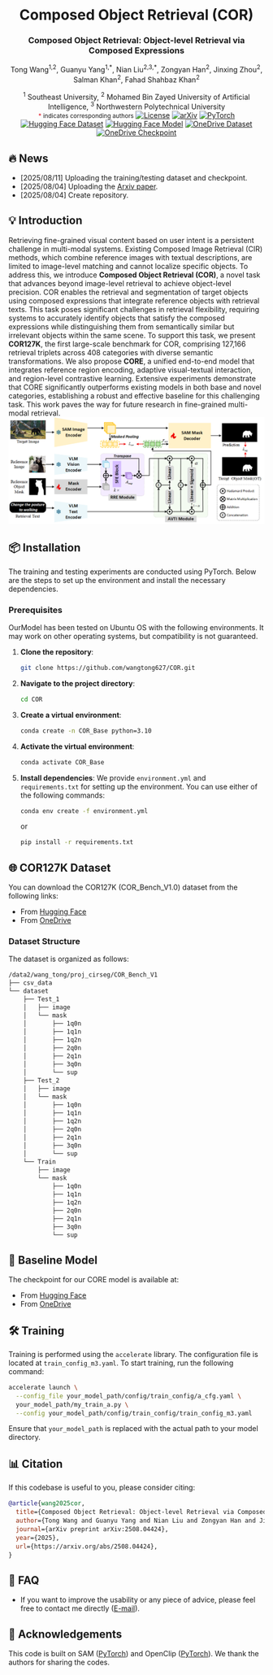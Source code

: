 <div align="center">
<h1> Composed Object Retrieval (COR) </h1>
<h3>Composed Object Retrieval: Object-level Retrieval via Composed Expressions</h3>

Tong Wang<sup>1,2</sup>, Guanyu Yang<sup>1,\*</sup>, Nian Liu<sup>2,3,\*</sup>, Zongyan Han<sup>2</sup>, Jinxing Zhou<sup>2</sup>, Salman Khan<sup>2</sup>, Fahad Shahbaz Khan<sup>2</sup>

<sup>1</sup> Southeast University, <sup>2</sup> Mohamed Bin Zayed University of Artificial Intelligence, <sup>3</sup> Northwestern Polytechnical University  
<small><span style="color:#E63946; font-weight:bold;">*</span> indicates corresponding authors</small>
[![License](https://img.shields.io/github/license/mashape/apistatus.svg?maxAge=2592000)](https://github.com/BUAADreamer/CCRK/blob/main/licence)
[![arXiv](https://img.shields.io/badge/arXiv-2508.04424-red)](https://arxiv.org/abs/2508.04424)
[![PyTorch](https://img.shields.io/badge/PyTorch-%23EE4C2C.svg?logo=PyTorch&logoColor=white)](https://pytorch.org/)
[![Hugging Face Dataset](https://img.shields.io/badge/%F0%9F%A4%97-Dataset-blue)](https://huggingface.co/datasets/TongWang-NJ/COR_Bench_V1)
[![Hugging Face Model](https://img.shields.io/badge/%F0%9F%A4%97-Checkpoint-blue)](https://huggingface.co/TongWang-NJ/CORE_COR_Bench_V1)
[![OneDrive Dataset](https://img.shields.io/badge/OneDrive-Dataset-blue)](https://mbzuaiac-my.sharepoint.com/:f:/g/personal/tong_wang_mbzuai_ac_ae/EgPAHh93bBVJq_s34RBmuWIBPU2XmBDdGmIEAAkg2lAo-w?e=stRoK8)
[![OneDrive Checkpoint](https://img.shields.io/badge/OneDrive-Checkpoint-blue)](https://mbzuaiac-my.sharepoint.com/:f:/g/personal/tong_wang_mbzuai_ac_ae/Er1V5c9G9EtAnQERvFQur_4Brn8M81rYtSuVNuerUIaWbw)
</div>

<!-- ## ❗ Update
Note: This repository is still under construction and not yet complete. Further updates will be added. -->

## 🔥 News
- [2025/08/11] Uploading the training/testing dataset and checkpoint.
- [2025/08/04] Uploading the [Arxiv paper](https://arxiv.org/abs/2508.04424).
- [2025/08/04] Create repository.

## 💡 Introduction
Retrieving fine-grained visual content based on user intent is a persistent challenge in multi-modal systems. Existing Composed Image Retrieval (CIR) methods, which combine reference images with textual descriptions, are limited to image-level matching and cannot localize specific objects. To address this, we introduce **Composed Object Retrieval (COR)**, a novel task that advances beyond image-level retrieval to achieve object-level precision. COR enables the retrieval and segmentation of target objects using composed expressions that integrate reference objects with retrieval texts. This task poses significant challenges in retrieval flexibility, requiring systems to accurately identify objects that satisfy the composed expressions while distinguishing them from semantically similar but irrelevant objects within the same scene. 
To support this task, we present **COR127K**, the first large-scale benchmark for COR, comprising 127,166 retrieval triplets across 408 categories with diverse semantic transformations. We also propose **CORE**, a unified end-to-end model that integrates reference region encoding, adaptive visual-textual interaction, and region-level contrastive learning. Extensive experiments demonstrate that CORE significantly outperforms existing models in both base and novel categories, establishing a robust and effective baseline for this challenging task. This work paves the way for future research in fine-grained multi-modal retrieval.
![](figures/framework.png)

## 📦 Installation

The training and testing experiments are conducted using PyTorch. Below are the steps to set up the environment and install the necessary dependencies.

### Prerequisites

OurModel has been tested on Ubuntu OS with the following environments. It may work on other operating systems, but compatibility is not guaranteed.

1. **Clone the repository**:

   ```bash
   git clone https://github.com/wangtong627/COR.git
   ```

2. **Navigate to the project directory**:

   ```bash
   cd COR
   ```

3. **Create a virtual environment**:

   ```bash
   conda create -n COR_Base python=3.10
   ```

4. **Activate the virtual environment**:

   ```bash
   conda activate COR_Base
   ```

5. **Install dependencies**:
   We provide `environment.yml` and `requirements.txt` for setting up the environment. You can use either of the following commands:

   ```bash
   conda env create -f environment.yml
   ```

   or

   ```bash
   pip install -r requirements.txt
   ```


## 🌐 COR127K Dataset

You can download the COR127K (COR_Bench_V1.0) dataset from the following links:

- From [Hugging Face](https://huggingface.co/datasets/TongWang-NJ/COR_Bench_V1)
- From [OneDrive](https://mbzuaiac-my.sharepoint.com/:f:/g/personal/tong_wang_mbzuai_ac_ae/EgPAHh93bBVJq_s34RBmuWIBPU2XmBDdGmIEAAkg2lAo-w?e=stRoK8)

### Dataset Structure

The dataset is organized as follows:

```
/data2/wang_tong/proj_cirseg/COR_Bench_V1
├── csv_data
└── dataset
    ├── Test_1
    │   ├── image
    │   └── mask
    │       ├── 1q0n
    │       ├── 1q1n
    │       ├── 1q2n
    │       ├── 2q0n
    │       ├── 2q1n
    │       ├── 3q0n
    │       └── sup
    ├── Test_2
    │   ├── image
    │   └── mask
    │       ├── 1q0n
    │       ├── 1q1n
    │       ├── 1q2n
    │       ├── 2q0n
    │       ├── 2q1n
    │       ├── 3q0n
    │       └── sup
    └── Train
        ├── image
        └── mask
            ├── 1q0n
            ├── 1q1n
            ├── 1q2n
            ├── 2q0n
            ├── 2q1n
            ├── 3q0n
            └── sup
```


## 🏫 Baseline Model

The checkpoint for our CORE model is available at:

- From [Hugging Face](https://huggingface.co/TongWang-NJ/CORE_COR_Bench_V1)
- From [OneDrive](https://mbzuaiac-my.sharepoint.com/:f:/g/personal/tong_wang_mbzuai_ac_ae/Er1V5c9G9EtAnQERvFQur_4Brn8M81rYtSuVNuerUIaWbw)


## 🛠 Training

Training is performed using the `accelerate` library. The configuration file is located at `train_config_m3.yaml`. To start training, run the following command:

```bash
accelerate launch \
  --config_file your_model_path/config/train_config/a_cfg.yaml \
  your_model_path/my_train_a.py \
  --config your_model_path/config/train_config/train_config_m3.yaml
```

Ensure that `your_model_path` is replaced with the actual path to your model directory.


## 📊 Citation

If this codebase is useful to you, please consider citing:

```bibtex
@article{wang2025cor,
  title={Composed Object Retrieval: Object-level Retrieval via Composed Expressions},
  author={Tong Wang and Guanyu Yang and Nian Liu and Zongyan Han and Jinxing Zhou and Salman Khan and Fahad Shahbaz Khan},
  journal={arXiv preprint arXiv:2508.04424},
  year={2025},
  url={https://arxiv.org/abs/2508.04424},
}
```
## 🤝 FAQ

- If you want to improve the usability or any piece of advice, please feel free to contact me directly ([E-mail](tong.wang@mbzuai.ac.ae)).

## 📝 Acknowledgements

This code is built on SAM ([PyTorch](https://github.com/facebookresearch/segment-anything)) and OpenClip ([PyTorch](https://github.com/mlfoundations/open_clip)). We thank the authors for sharing the codes.


